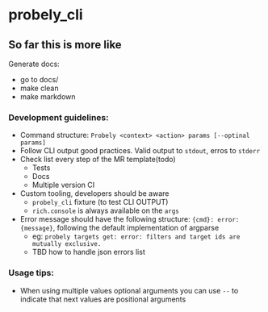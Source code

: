 # probely_cli

## So far this is more like

Generate docs:

* go to docs/
* make clean
* make markdown

### Development guidelines:

* Command structure: `Probely <context> <action> params [--optinal params]`
* Follow CLI output good practices. Valid output to `stdout`, erros to `stderr`
* Check list every step of the MR template(todo)
    * Tests
    * Docs
    * Multiple version CI
* Custom tooling, developers should be aware
    * `probely_cli` fixture (to test CLI OUTPUT)
    * `rich.console` is always available on the `args`
* Error message should have the following structure: `{cmd}: error: {message}`,
  following the default implementation of argparse
    * eg: `probely targets get: error: filters and target ids are mutually exclusive.`
    * TBD how to handle json errors list

### Usage tips:

* When using multiple values optional arguments you can use `--` to indicate that next
  values are positional arguments
